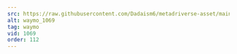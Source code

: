 ```yaml
---
src: https://raw.githubusercontent.com/Dadaism6/metadriverse-asset/main/script-waymo-output-newcompressed/waymo_1069.mp4
alt: waymo_1069
tag: waymo
vid: 1069
order: 112
---
```

